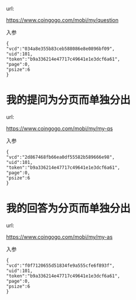 url:

https://www.coingogo.com/mobi/my/question

入参

	{
	"vcd":"034a8e355b83ceb588086e8e0896bf09",
	"uid":101,
	"token":"b9a336214e47717c49641e1e3dcf6a61",
	"page":0,
	"psize":6
	}



# 我的提问为分页而单独分出 #
url:

https://www.coingogo.com/mobi/my/my-qs

入参

	{
	"vcd":"2d867468fb66ea0df55582b589666e98",
	"uid":101,
	"token":"b9a336214e47717c49641e1e3dcf6a61",
	"page":0,
	"psize":6
	}


# 我的回答为分页而单独分出 #
url:

https://www.coingogo.com/mobi/my/my-as

入参

	{
	"vcd":"f0f7120655d51834fe9a555cfe6f893f",
	"uid":101,
	"token":"b9a336214e47717c49641e1e3dcf6a61",
	"page":0,
	"psize":6
	}


